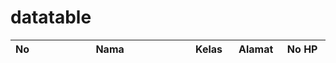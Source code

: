 # datatable
<!DOCTYPE html>
<html lang="en">
<head>
    <meta charset="UTF-8">
    <meta http-equiv="X-UA-Compatible" content="IE=edge">
    <meta name="viewport" content="width=device-width, initial-scale=1.0">
    <link rel="stylesheet" href="DataTables/datatables.min.css">
    <title>Document</title>
</head>
<body>
    <table id="contoh" class="display">
        <thead>
            <tr>
                <th width="5%">No</th>
                <th width="50%">Nama</th>
                <th width="15%">Kelas</th>
                <th width="15%">Alamat</th>
                <th width="15%">No HP</th>
            </tr>
        </thead>
    </table>
    <script src="DataTables/jQuery-3.6.0/jquery-3.6.0.min.js"></script>
    <script src="DataTables/datatables.min.js"></script>
    <script>
        $(function(){
            var data =[];
            for (let i = 0; i < 100; i++) {
                data.push([i]);
                for (let j = 0; j < 100; j++) {
                    data[i].push[j];                 
                }
            }
            $("#contoh").DataTable({
                responsive : true,
                data : data
            });
        });
    </script>
</body>
</html>

